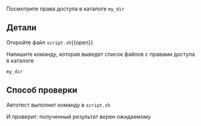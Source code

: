 Посмотрите права доступа в каталоге `my_dir`

## Детали

Откройте файл `script.sh`{{open}}

Напишите команду, которая выведет список файлов с правами доступа в каталоге

`my_dir`

## Способ проверки

Автотест выполнит команду в `script.sh`

И проверит: полученный результат верен ожидаемому